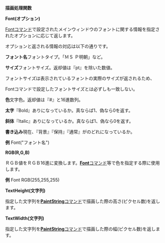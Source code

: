 **描画処理関数**

**Font(オプション)**

[Fontコマンド](Fontコマンド)で設定されたメインウィンドウのフォントに関する情報を指定されたオプションに応じて返します。

オプションと返される情報の対応は以下の通りです。

**フォント名**フォントタイプ。「ＭＳ Ｐ明朝」など。

**サイズ**フォントサイズ。返却値は『pt』を除いた数値。

フォントサイズは表示されているフォントの実際のサイズが返されるため、

Fontコマンドで設定したフォントサイズとは必ずしも一致しない。

**色**文字色。返却値は『#』と16進数列。

**太字**『Bold』ありになっているか。真ならば1、偽なら0を返す。

**斜体**『Italic』ありになっているか。真ならば1、偽なら0を返す。

**書き込み**現在、『背景』『保持』『通常』がのどれになっているか。

**例** Font("フォント名")

**RGB(R,G,B)**

ＲＧＢ値をＲＧＢ16進に変換します。[**Font**コマンド](Fontコマンド)等で色を指定する際に使用します。

**例** Font RGB(255,255,255)

**TextHeight(文字列)**

指定した文字列を[**PaintString**コマンド](PaintStringコマンド)で描画した際の高さ(ピクセル数)を返します。

**TextWidth(文字列)**

指定した文字列を[**PaintString**コマンド](PaintStringコマンド)で描画した際の幅(ピクセル数)を返します。
